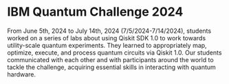 # IBM Quantum Challenge 2024

From June 5th, 2024 to July 14th, 2024 (7/5/2024-7/14/2024), students worked on a series of labs about using Qiskit SDK 1.0 to work towards utility-scale quantum experiments. They learned to appropriately map, optimize, execute, and process quantum circuits via Qiskit 1.0. Our students communicated with each other and with participants around the world to tackle the challenge, acquiring essential skills in interacting with quantum hardware.
